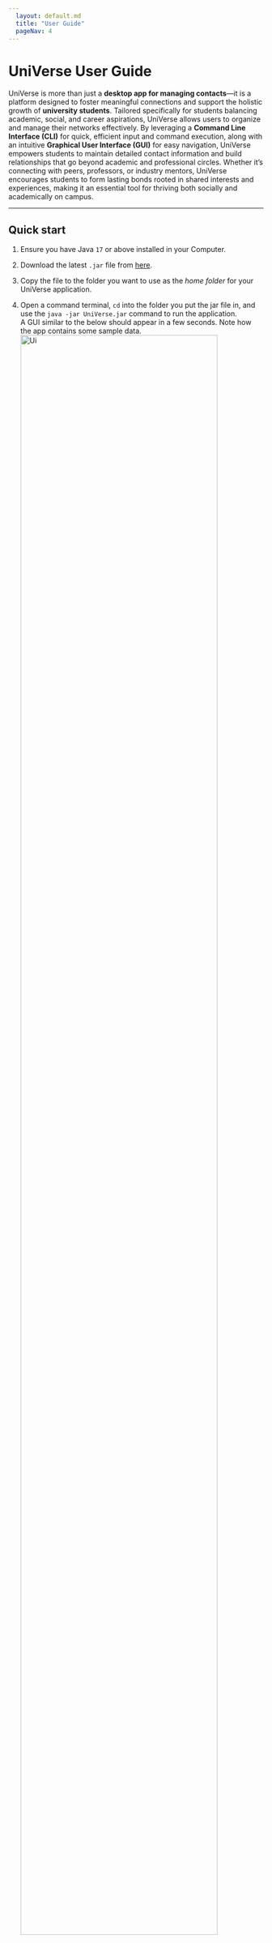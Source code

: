 ```yaml
---
  layout: default.md
  title: "User Guide"
  pageNav: 4
---
```


# UniVerse User Guide


UniVerse is more than just a **desktop app for managing contacts**—it is a platform designed to foster meaningful connections and support the holistic growth of **university students**. Tailored specifically for students balancing academic, social, and career aspirations, UniVerse allows users to organize and manage their networks effectively. By leveraging a **Command Line Interface (CLI)** for quick, efficient input and command execution, along with an intuitive **Graphical User Interface (GUI)** for easy navigation, UniVerse empowers students to maintain detailed contact information and build relationships that go beyond academic and professional circles. Whether it’s connecting with peers, professors, or industry mentors, UniVerse encourages students to form lasting bonds rooted in shared interests and experiences, making it an essential tool for thriving both socially and academically on campus.

<!-- * Table of Contents -->

<page-nav-print />

---

<div style="page-break-after: always;"></div>

## Quick start

1. Ensure you have Java `17` or above installed in your Computer.

2. Download the latest `.jar` file from [here](https://github.com/AY2425S1-CS2103T-T17-1/tp/releases).

3. Copy the file to the folder you want to use as the _home folder_ for your UniVerse application.

4. Open a command terminal, `cd` into the folder you put the jar file in, and use the `java -jar UniVerse.jar` command
   to run the application.<br>
   A GUI similar to the below should appear in a few seconds. Note how the app contains some sample data.<br>
   <img src="images/Ui.png" alt="Ui" style="width: 90%;">

5. Type the command in the command box and press **Enter** to execute it. e.g. typing **`help`** and pressing **Enter** will
   open the help window.<br>
   Some example commands you can try:

    - `list`: Lists all contacts.
    - `add n/John Doe p/98765432 e/johnd@example.com a/311, Clementi Ave 2, #02-25 u/NUS m/Computer Science b/13-12-2003`:
      Adds a contact named **John Doe** to UniVerse.

      <box type="info" seamless>
      
      **Note**: The `add` command supports **optional fields** such as:
        - `w/WORK_EXPERIENCE`: Specifies past work or internships (e.g., `w/Intern,Google,2023`).
        - `i/INTEREST`: Adds interests to a contact (e.g., `i/Photography`).
        - `t/TAG`: Tags to label the contact (e.g., `t/friends`).
      
      </box>

      These fields can be added to make contact information more detailed. Here’s an example with optional fields included:
      ```markdown
       add n/Alice Tan p/91234567 e/alice@example.com a/Blk 123 Clementi Ave 3, #05-10 u/NTU m/Engineering b/15-04-2000 w/Intern,Google,2023 i/Photography t/friend
      ```

    - `addi in/1 i/Reading`:
      Adds an interest called **Reading** to the contact at index 1.
    - `findu u/NUS`: Finds all contacts studying at **NUS**.
    - `findi i/Swimming`: Finds all contacts whose interests include **Swimming**.
    - `exit`: Exits the app.
   

6. Refer to the [Features](#features) below for details of each command.

---

<div style="page-break-after: always;"></div>

## Features

<box type="info" seamless>

**Notes about the command format:**<br>

- Words in `UPPER_CASE` are the parameters to be supplied by the user.<br>
  e.g. in `add n/NAME`, `NAME` is a parameter which can be used as `add n/John Doe`.

- Note that name cannot include prefixes that are already part of our commands.

- Items in square brackets are optional.<br>
  e.g `n/NAME [t/TAG]` can be used as `n/John Doe t/friend` or as `n/John Doe`.

- Items with `…`​ after them can be used multiple times including zero times.<br>
  e.g. `[t/TAG]…​` can be used as ` ` (i.e. 0 times), `t/friend`, `t/friend t/family` etc.

- Work experience parameter `[w/WORK_EXPERIENCE]` can only be used one time. <br>

- Parameters can be in any order.<br>
  e.g. if the command specifies `n/NAME p/PHONE_NUMBER`, `p/PHONE_NUMBER n/NAME` is also acceptable.

- Extraneous parameters for commands that do not take in parameters (such as `help`, `list`, `exit` and `clear`) will be ignored.<br>
  e.g. if the command specifies `help 123`, it will be interpreted as `help`.

- If you are using a PDF version of this document, be careful when copying and pasting commands that span multiple lines as space characters surrounding line-breaks may be omitted when copied over to the application.
  </box>

### Viewing help : `help`

_Shows a message explaning how to access the help page._

![help message](images/helpMessage.png)

**Format**: `help`

<br>

### Adding a person: `add`

_Adds a new person to UniVerse with their contact information._

**Format**:
```plaintext
add n/NAME p/PHONE_NUMBER e/EMAIL a/ADDRESS u/UNIVERSITY m/MAJOR b/BIRTHDATE [w/WORK_EXPERIENCE] [i/INTEREST]... [t/TAG]...
```

**Parameters**:

- `n/NAME`: Full name of the contact.
- `p/PHONE_NUMBER`: Numeric input of any length.
- `e/EMAIL`: Email address in `local-part@domain` format.
- `a/ADDRESS`: Contact's address.
- `u/UNIVERSITY`: University name (case-sensitive).
- `m/MAJOR`: Major or field of study (case-sensitive).
- `b/BIRTHDATE`: Date of birth in `dd-mm-yyyy` format.
- `[w/WORK_EXPERIENCE]`: Work experience in the format `ROLE,COMPANY,YEAR`, where role, company, and year are capitalised.
- `[i/INTEREST]...`: Interests of the contact (case-sensitive).
- `[t/TAG]...`: Tags for categorisation (case-sensitive).

<box type="info" seamless>

**Notes**:
- Contacts can have the same names but different phone numbers.

</box>

**Examples**:

1. Adding a person with work experience and interests:
   ```plaintext
   add n/John Doe p/98765432 e/johnd@example.com a/311, Clementi Ave 2, #02-25 u/NUS m/Computer Science b/13-12-2003 w/Intern,Google,2023 i/Swimming t/friends
   ```
   **Expected output**:
   ```plaintext
   New person added: John Doe; Phone: 98765432; Email: johnd@example.com; Address: 311, Clementi Ave 2, #02-25; Work Experience: Intern,Google,2023; Tags: [[friends]]; University: NUS; Major: Computer Science; Interests: [Swimming]
   ```

2. Adding a person with minimal fields:
   ```plaintext
   add n/Betsy Crowe p/98765431 e/betsycrowe@example.com a/Bishan Street 22, #02-12 u/NTU m/Engineering b/01-01-2001
   ```
   **Expected output**:
   ```plaintext
   New person added: Betsy Crowe; Phone: 98765431; Email: betsycrowe@example.com; Address: Bishan Street 22, #02-12; Work Experience: ; Tags: []; University: NTU; Major: Engineering; Interests: []
   ```

<box type="warning" seamless>

**Caution**:
- Ensure the email follows the `local-part@domain` format.
- The command accepts only one work experience entry per contact.

</box>

<br>

### Adding fields to an existing contact

#### Adding Interests: `addi`

_Adds interest(s) to an existing contact._

**Format**:
```plaintext
addi in/INDEX i/INTEREST...
```

**Parameters**:

- `in/INDEX`: Index of the contact to which you wish to add interests. It must be a number from 1 to the total number of existing contacts.
- `i/INTEREST...`: Interests to add. You can add multiple interests in a single command, with each interest limited to 20 characters.

<box type="info" seamless>

**Note**:
- Only newly added interests (i.e., interests not already part of the contact's list) will appear in the confirmation message and be added.
- The first letter fo each newly added interest will automatically be capitalised.

</box>

<div style="page-break-after: always;"></div>

<box type="warning" seamless>

**Caution**:
- Interests should not exceed **20 characters** per interest. Adding interests longer than this limit may cause them to be cut off in the UI display. For example, using `addi in/1 i/VeryLongInterestNameExceedingLimit` will save the interest but may not display fully.

</box>

**Examples**:

1. Adding a single interest:
   ```plaintext
   addi in/1 i/Swimming
   ```
   **Expected output**:
   ```plaintext
   New interests added to Alex Yeoh: [Swimming]
   ```

2. Adding multiple interests:
   ```plaintext
   addi in/2 i/Swimming i/Cycling
   ```
   **Expected output**:
   ```plaintext
   New interests added to Betsy Crower: [Cycling, Swimming]
   ```

<br>

#### Adding Work Experience: `addw`


_Adds work experience to an existing contact._

**Format**:
```plaintext
addw in/INDEX w/ROLE,COMPANY,YEAR
```

**Parameters**:

- `in/INDEX`: Index of the contact to which you wish to add work experience. It must be a number from 1 to the total number of existing contacts.
- `w/ROLE,COMPANY,YEAR`: Work experience details.
    - `ROLE`: One word, capitalised, alphabetic.
    - `COMPANY`: One word, capitalised, may include `&` and `-`, but not as the first character.
    - `YEAR`: A four-digit year.
  
<box type="warning" seamless>

**Caution**:
There should be no spacings between role, company, and year.

</box>
<box type="info" seamless>

**Note**:
Adding work experience to a contact with an existing entry will overwrite the old data.

</box>

**Examples**:

1. Adding a work experience entry:
   ```plaintext
   addw in/1 w/Engineer,Google,2023
   ```
   <div style="page-break-after: always;"></div>

   **Expected output**:
   ```plaintext
   Alex Yeoh work experience replaced to: Engineer,Google,2023
   ```

2. Overwriting work experience:
   ```plaintext
   addw in/2 w/Intern,Johnson&Johnson,2024
   ```
   **Expected output**:
   ```plaintext
   Betsy Crower work experience replaced to: Intern,Johnson&Johnson,2024
   ```

<br>

### Listing all persons: `list`

_Displays a list of all contacts in UniVerse._

**Format**:
```plaintext
list
```

<br>

### Editing a person: `edit`

_Edits an existing person’s information in UniVerse._

**Format**:
```plaintext
edit INDEX [n/NAME] [p/PHONE] [e/EMAIL] [a/ADDRESS] [t/TAG] [b/BIRTHDATE] [i/INTEREST] [w/WORK_EXPERIENCE] [m/MAJOR] [u/UNIVERSITY]...
```

**Parameters**:

- `INDEX`: Index of the contact to edit, as shown in the displayed list. It must be a number from 1 to the total number of existing contacts.
- `[n/NAME]`: Updated name for the contact.
- `[p/PHONE]`: Updated phone number.
- `[e/EMAIL]`: Updated email address.
- `[a/ADDRESS]`: Updated address.
- `[t/TAG]`: New tags to replace existing ones (case-sensitive).
- `[b/BIRTHDATE]`: Updated birthdate in `dd-mm-yyyy` format.
- `[i/INTEREST]`: New interests to replace existing ones (case-sensitive).
- `[w/WORK_EXPERIENCE]`: Updated work experience in `ROLE,COMPANY,YEAR` format.
- `[m/MAJOR]`: Updated major or field of study (case-sensitive).
- `[u/UNIVERSITY]`: Updated university (case-sensitive).

<box type="info" seamless>

**Notes**:
- At least one of the optional fields must be provided.
- Existing values are replaced by the new input values.
- **Removing Fields**: Use an empty parameter to remove values.
    - `i/`: Removes all interests.
    - `w/`: Removes work experience.
    - `t/`: Removes all tags.

</box>

**Examples**:

1. Edit phone number and email:
   ```plaintext
   edit 1 p/91234547 e/johndoe@example.com
   ```
   **Expected output**:
   ```plaintext
   Edited Person: Alex Yeoh; Phone: 91234547; Email: johndoe@example.com; Address: Blk 30 Geylang Street 29, #06-40; Work Experience: Engineer,Google,2023; Tags: [[friends]]; University: nus; Major: Business; Interests: [reading, cycling, Swimming]
   ```

2. Edit name and remove all tags:
   ```plaintext
   edit 2 n/Betsy Crower t/
   ```
   **Expected output**:
   ```plaintext
   Edited Person: Betsy Crower; Phone: 99272758; Email: berniceyu@example.com; Address: Blk 30 Lorong 3 Serangoon Gardens, #07-18; Work Experience: Engineer,Microsoft,2023; Tags: []; University: NTU; Major: engineering; Interests: [swimming]
   ```

3. Remove all interests from a contact:
   ```plaintext
   edit 3 i/
   ```
   **Expected output**:
   ```plaintext
   Edited Person: Charlotte Oliveiro; Phone: 93210283; Email: charlotte@example.com; Address: Blk 11 Ang Mo Kio Street 74, #11-04; Work Experience: Manager,Amazon,2024; Tags: []; University: SMU; Major: Accounting; Interests: []
   ```

4. Remove work experience:
   ```plaintext
   edit 4 w/
   ```
   **Expected output**:
   ```plaintext
   Edited Person: David Li; Phone: 91031282; Email: lidavid@example.com; Address: Blk 436 Serangoon Gardens Street 26, #16-43; Work Experience: ; Tags: [[family]]; University: NUS; Major: Law; Interests: [Reading, Traveling, Photography]
   ```
   
<br>

### Finding contacts 
#### Finding Contacts by Name: `find`

_Finds persons whose names contain any of the given keywords._

**Format**:
```plaintext
find KEYWORD [MORE_KEYWORDS]
```

**Parameters**:

- `KEYWORD`: One or more keywords to search for within names. The search is case-insensitive.

<box type="tip" seamless>

**Tip**: Type `list` to view the full list of contacts again.
</box>

**Notes**:

- The search is case-insensitive. E.g., `hans` matches `Hans`.
- The order of keywords does not matter. E.g., `Hans Bo` matches `Bo Hans`.
- Only full words are matched; e.g., `Han` does not match `Hans`.
- At least one keyword must match (OR search).

**Examples**:

1. Search for a contact by name:
   ```plaintext
   find John
   ```
   **Expected output**:
   ```plaintext
   2 persons listed!
   ```

2. Search using multiple keywords:
   ```plaintext
   find bob lee
   ```
   **Expected output**:
   ```plaintext
   2 persons listed!
   ```
   Displays `Bob Chen` and `Catherine Lee`

  <img src="images/findBobLeeResult.png" alt="result for 'find bob lee'" style="width: 80%;">

<br>
<br>

#### Finding Contacts by Interest: `findi`

_Finds contacts with specific interests._

**Format**:
```plaintext
findi i/INTEREST
```

**Parameters**:

- `i/INTEREST`: Interest to search for. **Partial matches** are allowed.

<box type="info" seamless>

**Note**: The search matches any contact with an interest that partially matches the provided keyword.
</box>

**Examples**:

1. Exact match search for "Swimming":
   ```plaintext
   findi i/swimming
   ```
   **Expected output**:
   ```plaintext
   Found 1 person that have similar interest
   ```
    <img src="images/findPplSwimming.png" alt="Result for 'findi i/swimming'" style="width: 70%;">

<br>

2. Partial match search for "swim":
   ```plaintext
   findi i/swim
   ```
   **Expected output**:
   ```plaintext
   Found 3 people that have a similar interest
   ```

<box type="warning" seamless>

**Error Message for Incorrect Format**:
If an incorrect format is used, the application will show:
```plaintext
Invalid command format! 
findi: Finds all persons whose interests contain the specified keyword (case-insensitive) and displays them as a list with index numbers. 
Parameters: i/INTEREST 
Example: findi i/reading
```
</box>

<box type="warning" seamless>

**Caution**:
- **Searching by multiple interests is not supported** and will trigger an error message.

Invalid formats:
```plaintext
findi i/reading i/swimming
findi i/reading,i/swimming
findi i/reading, i/swimming
findi i/reading swimming
findi i/reading,swimming
findi i/reading, swimming
```
</box>


<br>
<div style="page-break-after: always;"></div>


#### Finding Contacts by Work Experience: `findw`

_Finds contacts with specific work experiences based on **company** and optionally **role** and **year**._

**Format**:
```plaintext
findw w/ROLE,COMPANY,YEAR
```

**Parameters**:

- `COMPANY`: Required. Name of the company.
- `ROLE`: Optional. Position held at the company.
- `YEAR`: Optional. Year of employment at the company.

<box type="info" seamless>

**Note**: `ROLE` and `YEAR` are optional, but `COMPANY` must always be specified.
</box>

**Examples**:

1. Find all contacts who worked at Google:
   ```plaintext
   findw w/Google
   ```
   **Expected output**:
   ```plaintext
   Found 6 people who have worked or are working at Google
   ```

2. Find contacts who interned at Google:
   ```plaintext
   findw w/Intern,Google
   ```
   **Expected output**:
   ```plaintext
   Found 4 people who have worked or are working as Intern at Google
   ```

3. Find contacts who interned at Google in 2024:
   ```plaintext
   findw w/Intern,Google,2024
   ```
   **Expected output**:
   ```plaintext
   Found 1 person who has worked or is working as Intern at Google in 2024
   ```
   <img src="images/findwInternGoogle2024.png" alt="Result for 'findw w/Intern,Google,2024'" style="width: 70%;">


<br>

#### Finding Contacts by University: `findu`

_Finds contacts associated with a specific university from the currently displayed list._

**Format**:
```plaintext
findu u/UNIVERSITY
```

**Parameters**:

- `u/UNIVERSITY`: The university to search for. This field is **case-sensitive**, and **partial matches** are supported.

<box type="tip" seamless>

**Tip**: University name is case-insensitive.
</box>

<box type="info" seamless>

**Note**:
The `findu` command searches within the **current list of displayed contacts**. To search the full contact list, type `list` before using `findu`.

**Example Workflow**:
1. Type `list` to display all contacts.
2. Use `findu u/NUS` to filter and show only contacts from NUS.
   </box>

**Examples**:

1. **Exact Match**:
   ```plaintext
   findu u/SUTD
   ```
   **Expected output**:
   ```plaintext
   Found 1 person in SUTD
   ```

2. **Partial Match**:
   ```plaintext
   findu u/SUT
   ```
   **Expected output**:
   ```plaintext
   Found 1 person in SUT
   ```

<box type="warning" seamless>

**Error Message for Incorrect Format**:

If an incorrect format is used, the application will show:

```plaintext
Invalid command format! 
findu: Finds all persons whose universities contain the specified keyword (case-insensitive) and displays them as a list. 
Parameters: u/KEYWORD 
Example: findu u/NUS
```

</box>


<div style="page-break-after: always;"></div>

<br>

#### Finding Contacts by Major: `findm`

_Finds contacts with a specific major from the currently displayed list._

**Format**:
```plaintext
findm m/MAJOR
```

**Parameters**:

- `m/MAJOR`: Major or field of study to search for. **Partial matches** are supported.

**Examples**:

1. **Exact Match**:
   ```plaintext
   findm m/Computer Science
   ```
   **Expected output**:
   ```plaintext
   Found 2 people that are taking Computer Science
   ```

2. **Partial Match**:
   ```plaintext
   findm m/Comp
   ```
   **Expected output**:
   ```plaintext
   Found 3 people that are taking Comp
   ```
   Displays people taking `Computer Engineering` and `Computer Science`.

   <img src="images/findPplCS.png" alt="result for 'findm m/Computer Science'" style="width: 60%;">

<br>

<box type="warning" seamless>

**Error Message for Incorrect Format**:
If an incorrect format is used, the application will show:
```plaintext
Invalid command format! 
findm: Finds all persons whose major or course contains the specified keyword (case-insensitive) and displays them as a list with index numbers. 
Parameters: KEYWORD 
Example: findm m/Computer Science
```
</box>


<br>


### Deleting a person: `delete`

_Deletes a specified person from UniVerse._

**Format**:
```plaintext
delete INDEX
```

**Parameters**:

- `INDEX`: The index number of the person to delete, as shown in the displayed list. It must be a number from 1 to the total number of existing contacts.

**Examples**:

1. Delete the second person in the full contact list:
   ```plaintext
   list
   delete 2
   ```
   **Expected output**:
   ```plaintext
   Deleted Person: Betsy Crower; Phone: 99272758; Email: berniceyu@example.com; Address: Blk 30 Lorong 3 Serangoon Gardens, #07-18; Work Experience: Intern,Johnson&Johnson,2024; Tags: []; University: NTU; Major: engineering; Interests: [Cycling, Swimming]
   ```

2. Delete the first person in search results for "Betsy":
   ```plaintext
   find Betsy
   delete 1
   ```
   **Expected output**:
   ```plaintext
   Deleted Person: Betsy Crowe; Phone: 98765431; Email: betsycrowe@example.com; Address: Bishan Street 22, #02-12; Work Experience: ; Tags: []; University: NTU; Major: Engineering; Interests: []
   ```

<br>

### Clearing all entries: `clear`

_Removes all entries from UniVerse._

**Format**:
```plaintext
clear
```

**Expected output**:
```plaintext
All contacts cleared from UniVerse.
```

<box type="warning" seamless>

**Caution**: This command permanently deletes all contacts. Ensure you want to clear all data before executing.
</box>

<br>

### Exiting the program: `exit`

_Closes the UniVerse application._

**Format**:
```plaintext
exit
```

**Expected output**:
Exit from application.


<div style="page-break-after: always;"></div>

## Data Management

### Saving the data

UniVerse data is saved in the hard disk automatically after any command that changes the data. There is no need to save manually.

### Editing the data file

UniVerse data are saved automatically as a JSON file `[JAR file location]/data/UniVerse.json`. Advanced users are welcome to update data directly by editing that data file.

<box type="warning" seamless>

**Caution:**
If your changes to the data file makes its format invalid, UniVerse will discard all data and start with an empty data file at the next run. Hence, it is recommended to take a backup of the file before editing it.<br>
Furthermore, certain edits can cause the UniVerse to behave in unexpected ways (e.g., if a value entered is outside the acceptable range). Therefore, edit the data file only if you are confident that you can update it correctly.
</box>

### Archiving data files `[coming in v2.0]`

_Details coming soon ..._

---


## FAQ

**Q**: How do I transfer my data to another Computer?<br>
**A**: Install the app in the other computer and overwrite the empty data file it creates with the file that contains the data of your previous UniVerse home folder.

---

<div style="page-break-after: always;"></div>

## Known Issues

1. **Using multiple screens**:  
If you move the application to a secondary screen, then switch back to using only the primary screen, the GUI may open off-screen. To resolve this, delete the `preferences.json` file created by the application before running it again.
2. **Help Window minimization issue**:  
If you minimize the Help Window and then run the `help` command (or use the `Help` menu, or the `F1` shortcut) again, the original Help Window will stay minimized, and no new Help Window will appear. To resolve this, manually restore the minimized Help Window.
3. **Major and University field validation**:
   - **Current Behaviour**: The application allows numbers-only input for the **major** and **university** fields (e.g., `m/12345` or `u/9876`).
   - **Limitation**: There is no restriction to prevent users from entering purely numerical values or module codes as majors and universities, which can cause inaccurate data.
   - **Planned Solution**: Stricter input validation to prevent numbers-only entries for these fields in future versions.
4. **Empty address book after deleting fields in JSON data file**:
   - **Current Behaviour**: If certain fields are deleted directly in the JSON data file, the UniVerse app may start with an empty address book without displaying an error message.
   - **Limitation**: There is no error handling to detect missing fields in the JSON data file, leading to data loss.
   - **Planned Solution**: Future versions may include validation to check for required fields in the JSON file and notify users of any missing fields upon loading.
5. **Future dates allowed in the `birthday` field**:
   - **Current Behaviour**: The application allows dates in the future to be entered as a birthday when adding a new contact.
   - **Limitation**: Accepting future dates for birthdays may lead to unrealistic data entries.
   - **Planned Solution**: Implement input validation to restrict the `birthday` field to past dates only.
6. **Adding interests with multiple `in/` prefixes**:
   - **Current Behaviour**: When using the `addi` command with multiple `in/` prefixes (e.g., `addi in/1 in/2 i/interest`), only the contact specified by the last `in/` index will receive the newly added interest.
   - **Limitation**: The command does not support adding interests to multiple contacts simultaneously, which could be confusing if users attempt to use multiple `in/` prefixes.
   - **Planned Solution**: Enforce validation to allow only one `in/` prefix in the `addi` command, or consider expanding functionality to support multiple contacts.
7. **Limitations with the `Work experience` field**:
   - **Current Behaviour**:
     - The `role` field cannot contain numbers or special characters, and can only accept one word.
     - The `company` field cannot contain numbers, and can only accept one word.
     - The `year` field accepts dates in the future.
   - **Limitation**:
     - The `role` and `company` fields for the `addw` command cannot contain spaces and are limited to single words.
     - There is limited flexibility in formatting for `Work experience`, which can cause inconsistencies.
   - **Planned Solution**: Relax the input validation for the `Work experience` field to allow:
     - Spaces after commas.
     - Optional capitalization of the first word.
     - Multi-word entries for both role and company (e.g., `software engineer, Jane Street, 2024`).
8. **Interest field length limit in `addi` command**:
   - **Current Behaviour**: Users can add interests that exceed 20 characters using the `addi` command, but the UI may truncate or cut off interests that are longer, potentially causing some interests to be partially displayed or hidden.
   - **Limitation**: The application does not enforce a character limit for interests in the `addi` command, resulting in display issues for longer entries.
   - **Planned Solution**: Introduce validation to limit interests to 20 characters in the `addi` command, or  ensure that all displayed interests fit within the UI without truncation.
9. **Error Messages for `findi`, `findu`, and `findm` Commands**
   - **Current Behaviour**: The error messages for `findi`, `findu`, and `findm` display the parameter label as `KEYWORD`, which is too generic.
      - **findi**: `"Invalid command format! findi: Finds all persons whose interests contain the specified keyword (case-insensitive) and displays them as a list with index numbers. Parameters: i/KEYWORD Example: findi i/reading"`
      - **findu**: `"Invalid command format! findu: Finds all persons whose universities contain the specified keyword (case-insensitive) and displays them as a list. Parameters: u/KEYWORD Example: findu u/NUS"`
      - **findm**: `"Invalid command format! findm: Finds all persons whose major or course contains the specified keyword (case-insensitive) and displays them as a list with index numbers. Parameters: KEYWORD Example: findm m/Computer Science"`
   - **Limitation**: The use of `KEYWORD` in parameter descriptions can be unclear, as it doesn’t specify the expected input type (e.g., `INTEREST` for `findi`, `UNIVERSITY` for `findu`, etc.).
   - **Planned Solution**: Update error messages to display specific parameter names, as in the `add` command:
      - **findi**: `"Invalid command format! findi: Finds all persons whose interests contain the specified keyword (case-insensitive) and displays them as a list with index numbers. Parameters: i/INTEREST Example: findi i/reading"`
      - **findu**: `"Invalid command format! findu: Finds all persons whose universities contain the specified keyword (case-insensitive) and displays them as a list. Parameters: u/UNIVERSITY Example: findu u/NUS"`
      - **findm**: `"Invalid command format! findm: Finds all persons whose major or course contains the specified keyword (case-insensitive) and displays them as a list with index numbers. Parameters: m/MAJOR Example: findm m/Computer Science"`

   This change will ensure that error messages are more precise, helping users understand the expected input for each command.
10. **Stricter Input Validation for `find` Commands**

   - **Current Behaviour**:
     - The `findu`, `findm`, and `findw` commands currently allow multiple inputs for the same parameter (e.g., `findu u/NUS u/SMU`, `findm m/Computer m/Accounting`, `findw w/Google w/Facebook`). While these commands are accepted without any error, they yield "0 persons listed!" because the application does not currently support searches across multiple values for these fields.
  - **Limitation**:
     - Users may expect the commands to return contacts matching any of the specified values. For instance:
        - `findu u/NUS u/SMU` may be expected to return contacts from either "NUS" or "SMU".
        - `findm m/Computer Science m/Accounting` may be expected to return contacts taking double majors in "Computer Science" and "Accounting".
        - `findw w/Google w/Facebook` may be expected to return contacts who have worked at either "Google" or "Facebook".
     - This lack of functionality limits the flexibility of the search and may lead to user confusion if they try to search across multiple values without understanding the limitation.
  - **Planned Solution**:
     - **Enhance Input Validation**: Implement stricter validation to ensure that only one instance of each parameter (`u/`, `m/`, `w/`) is accepted per command. If multiple instances are provided, the application should return an error message indicating that only one value per parameter is allowed.
     - **Extend Search Functionality**:
        - **Find by Multiple Universities**: Update the `findu` command to support multiple universities as input, allowing users to retrieve contacts from any specified universities. For example, `findu u/NUS u/SMU` would return contacts from both "NUS" and "SMU". This could be useful for students looking to expand their network across different universities.
        - **Find by Multiple Majors**: Update the `findm` command to support multiple majors, enabling users to find contacts from a range of academic fields. This enhancement would be particularly valuable in cases where students pursue double majors or dual degrees, which are increasingly common in real-world university programs. For example, `findm m/Computer Science m/Accounting` would return contacts majoring in both "Computer Science" and "Accounting".
        - **Find by Multiple Work Experiences**: Update the `findw` command to support searches by multiple companies, allowing users to find contacts with experience at more than one organisation. This feature could be useful for users trying to connect with contacts who have experience in similar industries or have worked for companies of interest. For example, `findw w/Google w/Facebook` would return contacts who have worked at either "Google" or "Facebook".

   <box type="info" seamless>

   **Real-Life Use Cases**:
   - A student interested in networking with peers from both "NUS" and "SMU" could use `findu u/NUS u/SMU` to find contacts from either university. 
   - A student considering a double major in "Computer Science" and "Accounting" might use `findm m/Computer Science m/Accounting` to connect with others in both majors. 
   - A recent graduate interested in working for tech giants might use `findw w/Google w/Facebook` to reach out to contacts who have interned or worked at these companies.
  </box>

<div style="page-break-after: always;"></div>

## Glossary

- **CLI (Command Line Interface)**: A user interface that allows interaction with the application through text-based commands, enabling quick and efficient data entry and command execution.

- **GUI (Graphical User Interface)**: The visual component of the application that users interact with. It includes buttons, panels, and other visual elements to make navigation easier.

- **Keyword**: A word or phrase used to search for or filter contacts within the app (e.g., an interest or university name in search commands).

- **Index**: The numerical identifier assigned to each contact in the list, used in commands such as `delete 1` or `edit 2` to specify which contact is being referenced.

- **Tag**: A label attached to a contact for categorization and easy filtering. Tags help organize contacts based on shared attributes or groups.

- **University**: The name of the institution where a contact is studying or has studied. This field helps users find and connect with peers from specific universities.

- **Major**: The field of study that a contact is pursuing or has completed. It helps users find contacts within the same academic field.

- **Work Experience**: Information detailing a contact’s professional experience, formatted as `role,company,year` (e.g., `Intern,Google,2023`).

- **Interest**: A hobby or activity that a contact is interested in, used to connect with others who share similar interests.

- **Find Command**: A command used to filter and display contacts based on specific criteria (e.g., `findu`, `findm`, `findi`, `findw`).

- **Alphanumeric**: Refers to characters that are either letters (A-Z, a-z) or numbers (0-9). It may include symbols such as underscores (_) and hyphens (-) in certain contexts, but generally excludes special characters unless specified.

- **Case-Insensitive**: A search term or keyword that matches regardless of whether it is in uppercase or lowercase (e.g., `findu u/nus` matches both "NUS" and "nus").

- **Partial Match**: A feature in some commands where the search does not require an exact match of the keyword, but can find results that contain the keyword as part of a longer string (e.g., `findm m/Comp` could match "Computer Science" and "Computer Engineering").

---
<div style="page-break-after: always;"></div>

## Command Summary
| Action                                      | Format, Examples                                                                                                                                                                                                                                                                                       |
|---------------------------------------------|--------------------------------------------------------------------------------------------------------------------------------------------------------------------------------------------------------------------------------------------------------------------------------------------------------|
| **Add new contact**                         | `add n/NAME p/PHONE_NUMBER e/EMAIL a/ADDRESS u/UNIVERSITY m/MAJOR b/BIRTHDATE [w/WORK_EXPERIENCE] [i/INTEREST]... [t/TAG]...`<br> e.g., `add n/Alice Tan p/91234567 e/alice@example.com a/Blk 123 Clementi Ave 3, #05-10 u/NTU m/Engineering b/15-04-2000 w/Intern,Google,2023 i/Photography t/friend` |
| **Add Interests to existing contact**       | `addi in/INDEX i/INTEREST...` <br> e.g., `addi in/1 i/Swimming`                                                                                                                                                                                                                                        |
| **Add Work Experience to existing contact** | `addw in/INDEX w/ROLE,COMPANY,YEAR` <br> e.g., `addw in/1 w/Intern,Google,2023`                                                                                                                                                                                                                        |
| **Delete a contact**                        | `delete INDEX` <br> e.g., `delete 3`                                                                                                                                                                                                                                                                   |
| **Edit an existing contact**                | `edit INDEX [n/NAME] [p/PHONE_NUMBER] [e/EMAIL] [a/ADDRESS] [u/UNIVERSITY] [m/MAJOR] [b/BIRTHDATE] [w/WORK_EXPERIENCE] [i/INTEREST]... [t/TAG]...` <br> e.g., `edit 2 n/James Lee e/jameslee@example.com`                                                                                              |
| **Delete all contacts**                     | `clear`                                                                                                                                                                                                                                                                                                |
| **Find by Name**                            | `find KEYWORD [MORE_KEYWORDS]`<br> e.g., `find James Jake`                                                                                                                                                                                                                                             |
| **Find by Interest**                        | `findi i/INTEREST` <br> e.g., `findi i/Swimming`                                                                                                                                                                                                                                                       |
| **Find by Work Experience**                 | `findw w/[ROLE],COMPANY,[YEAR]` <br> e.g., `findw w/Engineer,Google`, `findw w/Google`, `findw w/Google,2024`                                                                                                                                                                                          |
| **Find by University**                      | `findu u/UNIVERSITY` <br> e.g., `findu u/NUS`                                                                                                                                                                                                                                                          |
| **Find by Major**                           | `findm m/MAJOR` <br> e.g., `findm m/Computer Science`                                                                                                                                                                                                                                                  |
| **List all contacts**                       | `list`                                                                                                                                                                                                                                                                                                 |
| **Help**                                    | `help`                                                                                                                                                                                                                                                                                                 |
| **Exit the application**                    | `exit`                                                                                                                                                                                                                                                                                                 |

